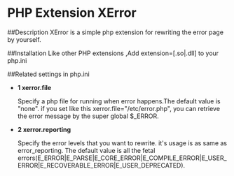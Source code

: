 PHP Extension XError
======

##Description
XError is a simple php extension for rewriting the error page by yourself.

##Installation
Like other PHP extensions ,Add extension=[.so|.dll] to your php.ini


##Related settings in php.ini

- **1 xerror.file**

   Specify a php file for running when error happens.The default value is "none".
if you set like this xerror.file="/etc/error.php", you can retrieve  the error message by the super global $_ERROR.


- **2 xerror.reporting**

  Specify the error levels that you want to rewrite. it's usage is as same as error_reporting. The default value is all the fetal errors(E_ERROR|E_PARSE|E_CORE_ERROR|E_COMPILE_ERROR|E_USER_ERROR|E_RECOVERABLE_ERROR|E_USER_DEPRECATED).




